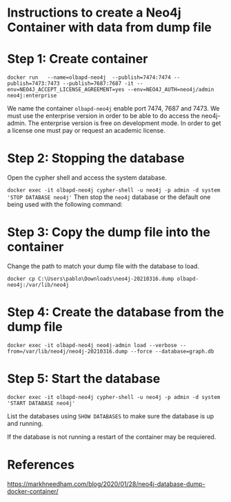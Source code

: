 # Instructions to create a Neo4j Container with data from dump file

# Step 1: Create container
`docker run   --name=olbapd-neo4j  --publish=7474:7474 --publish=7473:7473 --publish=7687:7687 -it --env=NEO4J_ACCEPT_LICENSE_AGREEMENT=yes --env=NEO4J_AUTH=neo4j/admin neo4j:enterprise`

We name the container `olbapd-neo4j` enable port 7474, 7687 and 7473. We must use the enterprise version in order to be able to do access the neo4j-admin. The enterprise version is free on development mode. In order to get a license one must pay or request an academic license.

# Step 2: Stopping the database

Open the cypher shell and access the system database.

`docker exec -it olbapd-neo4j cypher-shell -u neo4j -p admin -d system 'STOP DATABASE neo4j'`
Then stop the `neo4j` database or the default one being used with the following command:

# Step 3: Copy the dump file into the container

Change the path to match your dump file with the database to load.

`docker cp C:\Users\pablo\Downloads\neo4j-20210316.dump olbapd-neo4j:/var/lib/neo4j`

# Step 4: Create the database from the dump file

`docker exec -it olbapd-neo4j neo4j-admin load --verbose --from=/var/lib/neo4j/neo4j-20210316.dump --force --database=graph.db`

# Step 5: Start the database

`docker exec -it olbapd-neo4j cypher-shell -u neo4j -p admin -d system 'START DATABASE neo4j'`

List the databases using `SHOW DATABASES` to make sure the database is up and running. 

If the database is not running a restart of the container may be requiered.

# References
https://markhneedham.com/blog/2020/01/28/neo4j-database-dump-docker-container/

